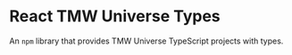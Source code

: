 # React TMW Universe Types

An `npm` library that provides TMW Universe TypeScript projects with types.
